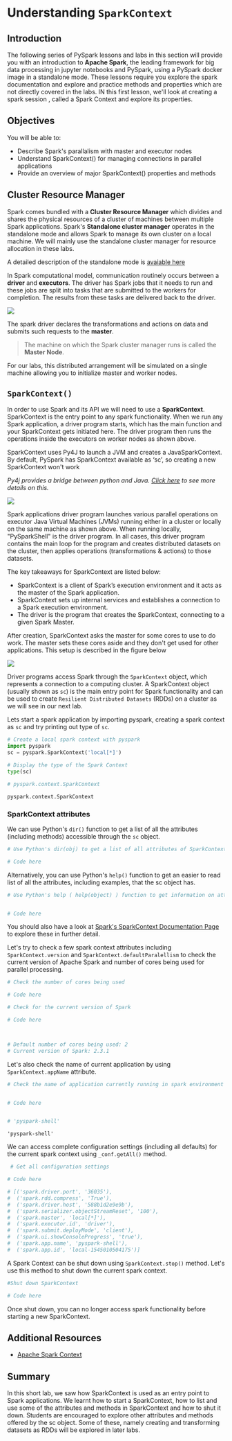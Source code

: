 
# Understanding `SparkContext`

## Introduction

The following series of PySpark lessons and labs in this section will provide you with an introduction to **Apache Spark**, the leading framework for big data processing in jupyter notebooks and PySpark, using a PySpark docker image in a standalone mode. These lessons require you explore the spark documentation and explore and practice methods and properties which are not directly covered in the labs. IN this first lesson, we'll look at creating a spark session , called a Spark Context and explore its properties. 

## Objectives

You will be able to:

* Describe Spark's parallalism with master and executor nodes
* Understand SparkContext() for managing connections in parallel applications 
* Provide an overview of major SparkContext() properties and methods

## Cluster Resource Manager

Spark comes bundled with a **Cluster Resource Manager** which divides and shares the physical resources of a cluster of machines between multiple Spark applications. Spark's **Standalone cluster manager** operates in the standalone mode and allows Spark to manage its own cluster on a local machine. We will mainly use the standalone cluster manager for resource allocation in these labs. 

A detailed description of the standalone mode is [avaiable here](https://spark.apache.org/docs/latest/spark-standalone.html)

In Spark computational model, communication routinely occurs between a **driver** and **executors**. The driver has Spark jobs that it needs to run and these jobs are split into tasks that are submitted to the workers for completion. The results from these tasks are delivered back to the driver. 

![](cluster.png)


The spark driver declares the transformations and actions on data and submits such requests to the **master**. 

> The machine on which the Spark cluster manager runs is called the **Master Node**. 

For our labs, this distributed arrangement will be simulated on a single machine allowing you to initialize master and worker nodes. 

## `SparkContext()`

In order to use Spark and its API we will need to use a **SparkContext**. SparkContext is the entry point to any spark functionality. When we run any Spark application, a driver program starts, which has the main function and your SparkContext gets initiated here. The driver program then runs the operations inside the executors on worker nodes as shown above.

SparkContext uses Py4J to launch a JVM and creates a JavaSparkContext. By default, PySpark has SparkContext available as ‘sc’, so creating a new SparkContext won't work

*Py4j provides a bridge between python and Java. [Click here](https://www.py4j.org/) to see more details on this.* 

![](sc2.jpg)

Spark applications driver program launches various parallel operations on executor Java Virtual Machines (JVMs) running either in a cluster or locally on the same machine as shown above. When running locally, "PySparkShell" is the driver program. In all cases, this driver program contains the main loop for the program and creates distributed datasets on the cluster, then applies operations (transformations & actions) to those datasets.

The key takeaways for SparkContext are listed below:

- SparkContext is a client of Spark’s execution environment and it acts as the master of the Spark application.
- SparkContext sets up internal services and establishes a connection to a Spark execution environment. 
- The driver is the program that creates the SparkContext, connecting to a given Spark Master. 

After creation, SparkContext asks the master for some cores to use to do work. The master sets these cores aside and they don't get used for other applications. This setup is described in the figure below

![](executors.png)

Driver programs access Spark through the `SparkContext` object, which represents a connection to a computing cluster. A SparkContext object (usually shown as `sc`) is the main entry point for Spark functionality and can be used to create `Resilient Distributed Datasets` (RDDs) on a cluster as we will see in our next lab.

Lets start a spark application by importing pyspark, creating a spark context as `sc` and try printing out type of `sc`.



```python
# Create a local spark context with pyspark
import pyspark
sc = pyspark.SparkContext('local[*]')
```


```python
# Display the type of the Spark Context
type(sc)

# pyspark.context.SparkContext
```




    pyspark.context.SparkContext



### SparkContext attributes

We can use Python's `dir()` function to get a list of all the attributes (including methods) accessible through the `sc` object.


```python
# Use Python's dir(obj) to get a list of all attributes of SparkContext

# Code here 


```

Alternatively, you can use Python's `help()` function to get an easier to read list of all the attributes, including examples, that the sc object has.


```python
# Use Python's help ( help(object) ) function to get information on attributes and methods for sc object. 


# Code here 

```

You should also have a look at [Spark's SparkContext Documentation Page](https://spark.apache.org/docs/0.6.0/api/core/spark/SparkContext.html) to explore these in further detail.

Let's try to check a few spark context attributes including `SparkContext.version` and `SparkContext.defaultParalellism` to check the current version of Apache Spark and number of cores being used for parallel processing. 



```python
# Check the number of cores being used

# Code here 

# Check for the current version of Spark

# Code here 



# Default number of cores being used: 2
# Current version of Spark: 2.3.1
```

Let's also check the name of current application by using `SparkContext.appName` attribute. 


```python
# Check the name of application currently running in spark environment


# Code here 


# 'pyspark-shell'
```




    'pyspark-shell'



We can access complete configuration settings (including all defaults) for the current spark context using `_conf.getAll()` method. 


```python
 # Get all configuration settings

# Code here 

# [('spark.driver.port', '36035'),
#  ('spark.rdd.compress', 'True'),
#  ('spark.driver.host', '588b1d2e9e9b'),
#  ('spark.serializer.objectStreamReset', '100'),
#  ('spark.master', 'local[*]'),
#  ('spark.executor.id', 'driver'),
#  ('spark.submit.deployMode', 'client'),
#  ('spark.ui.showConsoleProgress', 'true'),
#  ('spark.app.name', 'pyspark-shell'),
#  ('spark.app.id', 'local-1545010504175')]
```

A Spark Context can be shut down using `SparkContext.stop()` method. Let's use this method to shut down the current spark context. 


```python
#Shut down SparkContext

# Code here
```

Once shut down, you can no longer access spark functionality before starting a new SparkContext. 

## Additional Resources

- [Apache Spark Context](https://data-flair.training/blogs/learn-apache-spark-sparkcontext/)

## Summary

In this short lab, we saw how SparkContext is used as an entry point to Spark applications. We learnt how to start a SparkContext, how to list and use some of the attributes and methods in SparkContext and how to shut it down. Students are encouraged to explore other attributes and methods offered by the sc object. Some of these, namely creating and transforming datasets as RDDs will be explored in later labs. 

